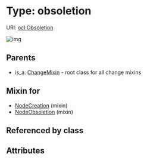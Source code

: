 
# Type: obsoletion




URI: [ocl:Obsoletion](http://w3id.org/oclObsoletion)


![img](http://yuml.me/diagram/nofunky;dir:TB/class/[NodeObsoletion]uses%20-.->[Obsoletion],%20[NodeCreation]uses%20-.->[Obsoletion],%20[ChangeMixin]^-[Obsoletion])

## Parents

 *  is_a: [ChangeMixin](ChangeMixin.md) - root class for all change mixins

## Mixin for

 * [NodeCreation](NodeCreation.md) (mixin) 
 * [NodeObsoletion](NodeObsoletion.md) (mixin) 

## Referenced by class


## Attributes

